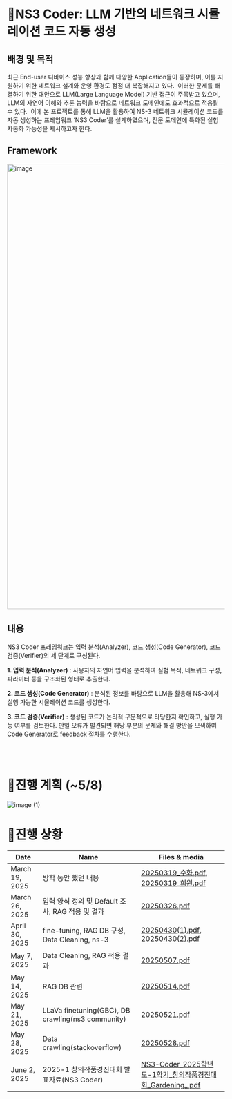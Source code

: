 # 🔎NS3 Coder: LLM 기반의 네트워크 시뮬레이션 코드 자동 생성  

## 배경 및 목적  
 최근 End-user 디바이스 성능 향상과 함께 다양한 Application들이 등장하며, 이를 지원하기 위한 네트워크 설계와 운영 환경도 점점 더 복잡해지고 있다. 
이러한 문제를 해결하기 위한 대안으로 LLM(Large Language Model) 기반 접근이 주목받고 있으며, LLM의 자연어 이해와 추론 능력을 바탕으로 네트워크 도메인에도 효과적으로 적용될 수 있다. 
이에 본 프로젝트를 통해 LLM을 활용하여 NS-3 네트워크 시뮬레이션 코드를 자동 생성하는 프레임워크 ‘NS3 Coder’를 설계하였으며, 전문 도메인에 특화된 실험 자동화 가능성을 제시하고자 한다.  

## Framework 
<img width="1032" alt="image" src="https://github.com/user-attachments/assets/32f3dbbd-ffe0-4c41-b091-f9b7ef6c3371" />

## 내용 
 NS3 Coder 프레임워크는 입력 분석(Analyzer), 코드 생성(Code Generator), 코드 검증(Verifier)의 세 단계로 구성된다.    
 
**1. 입력 분석(Analyzer)** : 사용자의 자연어 입력을 분석하여 실험 목적, 네트워크 구성, 파라미터 등을 구조화된 형태로 추출한다.  

**2. 코드 생성(Code Generator)** : 분석된 정보를 바탕으로 LLM을 활용해 NS-3에서 실행 가능한 시뮬레이션 코드를 생성한다.  

**3. 코드 검증(Verifier)** : 생성된 코드가 논리적·구문적으로 타당한지 확인하고, 실행 가능 여부를 검토한다. 만일 오류가 발견되면 해당 부분의 문제와 해결 방안을 모색하여 Code Generator로 feedback 절차를 수행한다.

</br></br>
# 📆진행 계획 (~5/8)
![image (1)](https://github.com/user-attachments/assets/9589cf20-f8ce-4553-921c-1fe656c512ea)

  
# 📑진행 상황

| Date           | Name                                             | Files & media                  |
|----------------|--------------------------------------------------|--------------------------------|
| March 19, 2025 | 방학 동안 했던 내용                              | [20250319_수화.pdf](https://github.com/o4e3/NS3-Coder/blob/main/docs/20250319_%EC%88%98%ED%99%94.pdf), [20250319_희원.pdf](https://github.com/o4e3/NS3-Coder/blob/main/docs/20250319_%ED%9D%AC%EC%9B%90.pdf)      |
| March 26, 2025 | 입력 양식 정의 및 Default 조사, RAG 적용 및 결과 | [20250326.pdf](https://github.com/o4e3/NS3-Coder/blob/main/docs/20250326.pdf)         |
| April 30, 2025 | fine-tuning, RAG DB 구성, Data Cleaning, ns-3   | [20250430(1).pdf](https://github.com/o4e3/NS3-Coder/blob/main/docs/20250430%20(1).pdf), [20250430(2).pdf](https://github.com/o4e3/NS3-Coder/blob/main/docs/20250430%20(2).pdf) |
| May 7, 2025    | Data Cleaning, RAG 적용 결과                     | [20250507.pdf](https://github.com/o4e3/NS3-Coder/blob/main/docs/20250507.pdf)              |
| May 14, 2025   | RAG DB 관련                                     | [20250514.pdf](https://github.com/o4e3/NS3-Coder/blob/main/docs/20250514.pdf)            |
| May 21, 2025   | LLaVa finetuning(GBC), DB crawling(ns3 community)| [20250521.pdf](https://github.com/o4e3/NS3-Coder/blob/main/docs/20250521.pdf)             |
| May 28, 2025   | Data crawling(stackoverflow)                    | [20250528.pdf](https://github.com/o4e3/NS3-Coder/blob/main/docs/20250528.pdf) |  
| June 2, 2025   | 2025-1 창의작품경진대회 발표자료(NS3 Coder)       | [NS3-Coder_2025학년도-1학기_창의작품경진대회_Gardening_.pdf](https://github.com/o4e3/NS3-Coder/blob/main/docs/NS3-Coder_2025%EB%85%84%EB%8F%84-1%ED%95%99%EA%B8%B0_%EC%B0%BD%EC%9D%98%EC%9E%91%ED%92%88%EA%B2%BD%EC%A7%84%EB%8C%80%ED%9A%8C_Gardening_.pdf) |


 
